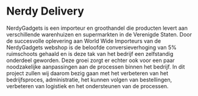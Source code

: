 # Nerdy Delivery
NerdyGadgets is een importeur en groothandel die producten levert aan verschillende warenhuizen en supermarkten in de Verenigde Staten. Door de succesvolle oplevering aan World Wide Importeurs van de NerdyGadgets webshop is de beloofde conversieverhoging van 5% ruimschoots gehaald en is deze tak van het bedrijf een zelfstandig onderdeel geworden. Deze groei zorgt er echter ook voor een paar noodzakelijke aanpassingen aan de processen binnen het bedrijf. In dit project zullen wij daarom bezig gaan met het verbeteren van het bedrijfsproces, administratie, het kunnen volgen van bestellingen, verbeteren van logistiek en het ondersteunen van de processen.
